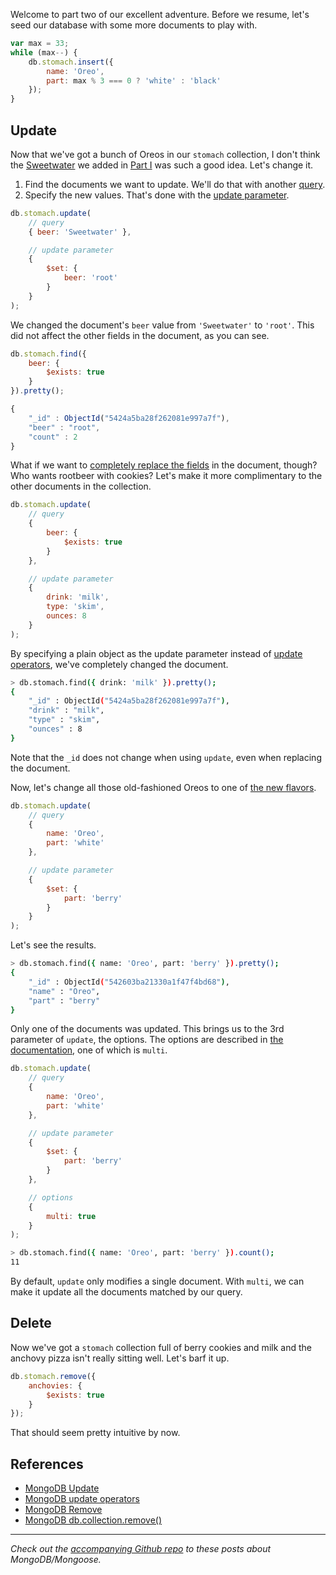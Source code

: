Welcome to part two of our excellent adventure.  Before we resume, let's seed our database with some more documents to play with.

```js
var max = 33;
while (max--) {
    db.stomach.insert({
        name: 'Oreo',
        part: max % 3 === 0 ? 'white' : 'black'
    });
}
```

## Update

Now that we've got a bunch of Oreos in our `stomach` collection, I don't think the [Sweetwater](http://sweetwaterbrew.com/) we added in [Part I](http://mean-greer.blogspot.com/2014/09/mongodb-crud-part-i.html) was such a good idea.  Let's change it.

1. Find the documents we want to update.  We'll do that with another [query](http://docs.mongodb.org/manual/reference/glossary/#term-query).
2. Specify the new values.  That's done with the [update parameter](http://docs.mongodb.org/manual/reference/method/db.collection.update/#update-parameter).

```js
db.stomach.update(
    // query
    { beer: 'Sweetwater' },

    // update parameter
    {
        $set: {
            beer: 'root'
        }
    }
);
```

We changed the document's `beer` value from `'Sweetwater'` to `'root'`.  This did not affect the other fields in the document, as you can see.

```js
db.stomach.find({
    beer: {
        $exists: true
    }
}).pretty();

{
    "_id" : ObjectId("5424a5ba28f262081e997a7f"),
    "beer" : "root",
    "count" : 2
}
```

What if we want to [completely replace the fields](http://docs.mongodb.org/manual/reference/method/db.collection.update/#replace-a-document-entirely) in the document, though?  Who wants rootbeer with cookies?  Let's make it more complimentary to the other documents in the collection.

```js
db.stomach.update(
    // query
    {
        beer: {
            $exists: true
        }
    },

    // update parameter
    {
        drink: 'milk',
        type: 'skim',
        ounces: 8
    }
);
```

By specifying a plain object as the update parameter instead of [update operators](http://docs.mongodb.org/manual/reference/operator/update/#id1), we've completely changed the document.

```sh
> db.stomach.find({ drink: 'milk' }).pretty();
{
    "_id" : ObjectId("5424a5ba28f262081e997a7f"),
    "drink" : "milk",
    "type" : "skim",
    "ounces" : 8
}
```

Note that the `_id` does not change when using `update`, even when replacing the document.

Now, let's change all those old-fashioned Oreos to one of [the new flavors](http://www.oreo.com/wonderfilled/#wonderfilled_flavors).

```js
db.stomach.update(
    // query
    {
        name: 'Oreo',
        part: 'white'
    },

    // update parameter
    {
        $set: {
            part: 'berry'
        }
    }
);
```

Let's see the results.

```sh
> db.stomach.find({ name: 'Oreo', part: 'berry' }).pretty();
{
    "_id" : ObjectId("542603ba21330a1f47f4bd68"),
    "name" : "Oreo",
    "part" : "berry"
}
```

Only one of the documents was updated.  This brings us to the 3rd parameter of `update`, the options.  The options are described in [the documentation](http://docs.mongodb.org/manual/reference/method/db.collection.update/#db.collection.update), one of which is `multi`.  

```js
db.stomach.update(
    // query
    {
        name: 'Oreo',
        part: 'white'
    },

    // update parameter
    {
        $set: {
            part: 'berry'
        }
    },

    // options
    {
        multi: true
    }
);
```

```sh
> db.stomach.find({ name: 'Oreo', part: 'berry' }).count();
11
```

By default, `update` only modifies a single document.  With `multi`, we can make it update all the documents matched by our query.

## Delete

Now we've got a `stomach` collection full of berry cookies and milk and the anchovy pizza isn't really sitting well.  Let's barf it up.

```js
db.stomach.remove({
    anchovies: {
        $exists: true
    } 
});
```

That should seem pretty intuitive by now.

## References
* [MongoDB Update](http://docs.mongodb.org/manual/core/write-operations-introduction/#update)
* [MongoDB update operators](http://docs.mongodb.org/manual/reference/operator/update/#id1)
* [MongoDB Remove](http://docs.mongodb.org/manual/core/write-operations-introduction/#remove)
* [MongoDB db.collection.remove()](http://docs.mongodb.org/manual/reference/method/db.collection.remove/#db.collection.remove)

***
*Check out the [accompanying Github repo](https://github.com/reergymerej/lets-get-m) to these posts about MongoDB/Mongoose.*